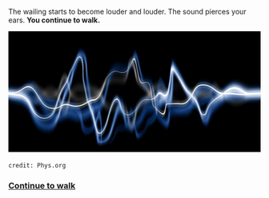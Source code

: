The wailing starts to become louder and louder. The sound pierces your ears. **You continue to walk.**

![sound](../images/dark/sound.jpg)

`credit: Phys.org`
### [Continue to walk](noise-at-its-highest.md)